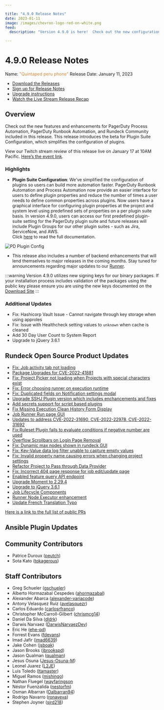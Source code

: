 ```yaml
---

title: "4.9.0 Release Notes"
date: 2023-01-11
image: /images/chevron-logo-red-on-white.png
feed:
  description: "Version 4.9.0 is here!  Check out the new configuration method for Plugins Suites and be on the look out for major updates to the Runner functionality in a future version."

---
```


# 4.9.0 Release Notes

Name: <span style="color: peru"><span class="glyphicon glyphicon-phone"></span> "Quintaped peru phone"</span>
Release Date: January 11, 2023

- [Download the Releases](https://download.rundeck.com/)
- [Sign up for Release Notes](https://www.rundeck.com/release-notes-signup)
- [Upgrade instructions](/upgrading/)
- [Watch the Live Stream Release Recap](https://www.youtube.com/watch?v=VIdp90P5zFk&ab_channel=PagerDutyInc)

<VidStack src="youtube/VIdp90P5zFk"/>

## Overview

Check out the new features and enhancements for PagerDuty Process Automation, PagerDuty Runbook Automation, and Rundeck Community included in this release. This release introduces the beta for Plugin Suite Configuration, which simplifies the configuration of plugins.

View our Twitch stream review of this release live on January 17 at 10AM Pacific. [Here’s the event link](https://www.twitch.tv/pagerduty/schedule).

### Highlights

- **Plugin Suite Configuration**: We’ve simplified the configuration of plugins so users can build more automation faster. PagerDuty Runbook Automation and Process Automation now provide an easier interface for users to define plugin properties and reduce the number of times a user needs to define common properties across plugins. Now users have a graphical interface for configuring plugin properties at the project and system level using predefined sets of properties on a per plugin suite basis. In version 4.9.0, users can access our first predefined plugin-suite setting for the PagerDuty plugin suite and future releases will include Plugin Groups for our other plugin suites - such as Jira, ServiceNow, and AWS.<br>
Click [here](/manual/plugins) to read the full documentation.

![PD Plugin Config](/assets/img/relnotes-4.9-pd-config.png)

- This release also includes a number of backend enhancements that will lend themselves to major releases in the coming months.  Stay tuned for announcements regarding major updates to our [Runner](/administration/runner/).

:::warning
Version 4.9.0 utilizes new signing keys for our binary packages.  If your installation process includes validation of the packages using the public key please ensure you are using the new keys documented on the [Download Site](https://download.rundeck.com/)
:::

### Additional Updates

* Fix: Hashicorp Vault Issue - Cannot navigate through key storage when using approles
* Fix: Issue with Healthcheck setting values to `unknown` when cache is cleaned
* Add 30 Day User Count to System Report
* Upgrade to jQuery 3.6.1

## Rundeck Open Source Product Updates

* [Fix: Job activity tab not loading](https://github.com/rundeck/rundeck/pull/8073)
* [Package Upgrades for CVE-2022-41881](https://github.com/rundeck/rundeck/pull/8071)
* [Fix: Project Picker not loading when Projects with special characters exist](https://github.com/rundeck/rundeck/pull/8064)
* [Fix: Error choosing runner on execution runtime](https://github.com/rundeck/rundeck/pull/8063)
* [Fix: Duplicated fields on Notification settings modal](https://github.com/rundeck/rundeck/pull/8061)
* [Upgrade SSHJ Plugin version which includes enchancements and fixes](https://github.com/rundeck/rundeck/pull/8056)
* [Add secrets support for script based plugins](https://github.com/rundeck/rundeck/pull/8050)
* [Fix Missing Execution Clean History Form Display](https://github.com/rundeck/rundeck/pull/8044)
* [Job Runner Run page GUI ](https://github.com/rundeck/rundeck/pull/8041)
* [Updates to address CVE-2022-31690, CVE-2022-22978, CVE-2022-31692](https://github.com/rundeck/rundeck/pull/8039)
* [Fix:Ruleset Plugin fails to evaluate conditions if negative number are used](https://github.com/rundeck/rundeck/pull/8031)
* [Overflow Scrollbars on Login Page Removal](https://github.com/rundeck/rundeck/pull/8028)
* [Fix: Dynamic max nodes shown in rundeck GUI](https://github.com/rundeck/rundeck/pull/8026)
* [Fix: Key-Value data log filter unable to capture empty values](https://github.com/rundeck/rundeck/pull/8024)
* [Fix: Invalid property name causing errors when changing project settings](https://github.com/rundeck/rundeck/pull/8022)
* [Refactor Project to Pass through Data Provider](https://github.com/rundeck/rundeck/pull/8017)
* [Fix: Incorrect 404 page response for job edit/update page](https://github.com/rundeck/rundeck/pull/8011)
* [Enabled feature  query API endpoint](https://github.com/rundeck/rundeck/pull/8010)
* [Upgrade Moment to 2.29.4](https://github.com/rundeck/rundeck/pull/7999)
* [Upgrade to jQuery 3.6.1 ](https://github.com/rundeck/rundeck/pull/7992)
* [Job Lifecycle Components](https://github.com/rundeck/rundeck/pull/7984)
* [Runner Node Executor enhancement ](https://github.com/rundeck/rundeck/pull/7943)
* [Update French Translation Typo](https://github.com/rundeck/rundeck/pull/7917)


[Here is a link to the full list of public PRs](https://github.com/rundeck/rundeck/pulls?q=is%3Apr+milestone%3A4.9.0+is%3Aclosed)

## Ansible Plugin Updates


## Community Contributors

* Patrice Duroux ([peutch](https://github.com/peutch))
* Sota Kato ([tokagerous](https://github.com/tokagerous))


## Staff Contributors

* Greg Schueler ([gschueler](https://github.com/gschueler))
* Alberto Hormazabal Cespedes ([ahormazabal](https://github.com/ahormazabal))
* Alexander Abarca ([alexander-variacode](https://github.com/alexander-variacode))
* Antony Velasquez Ruiz ([avelasquezr](https://github.com/avelasquezr))
* Carlos Eduardo ([carlosrfranco](https://github.com/carlosrfranco))
* Christopher McCarroll-Gilbert ([chrismcg14](https://github.com/chrismcg14))
* Daniel Da Silva ([dldrk](https://github.com/dldrk))
* Darwis Narvaez ([DarwisNarvaezDev](https://github.com/DarwisNarvaezDev))
* Eric He ([ehe-pd](https://github.com/ehe-pd))
* Forrest Evans ([fdevans](https://github.com/fdevans))
* Imad Jafir ([imad6639](https://github.com/imad6639))
* Jake Cohen ([jsboak](https://github.com/jsboak))
* Jason Brooks ([jbrookspd](https://github.com/jbrookspd))
* Jason Qualman ([qualman](https://github.com/qualman))
* Jesus Osuna ([Jesus-Osuna-M](https://github.com/Jesus-Osuna-M))
* Leonel Juarez ([L2JE](https://github.com/L2JE))
* Luis Toledo ([ltamaster](https://github.com/ltamaster))
* Miguel Ramos ([mishingo](https://github.com/mishingo))
* Nathan Fluegel ([wayfaringson](https://github.com/wayfaringson)
* Néstor Fuenzalida ([nestorfm](https://github.com/nestorfm))
* Osman Albarran ([Oalbarran94](https://github.com/Oalbarran94))
* Rodrigo Navarro ([ronaveva](https://github.com/ronaveva))
* Stephen Joyner ([sjrd218](https://github.com/sjrd218))
